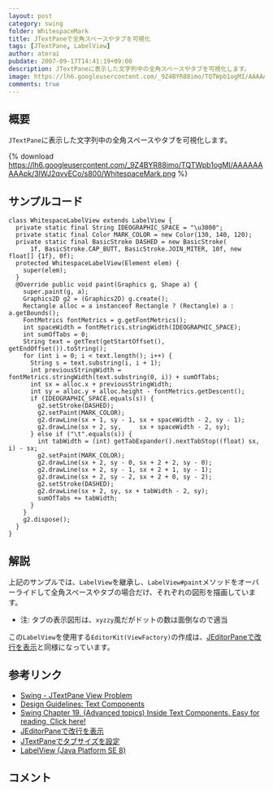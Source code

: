 ```yaml
---
layout: post
category: swing
folder: WhitespaceMark
title: JTextPaneで全角スペースやタブを可視化
tags: [JTextPane, LabelView]
author: aterai
pubdate: 2007-09-17T14:41:19+09:00
description: JTextPaneに表示した文字列中の全角スペースやタブを可視化します。
image: https://lh6.googleusercontent.com/_9Z4BYR88imo/TQTWpb1ogMI/AAAAAAAAApk/3IWJ2qvvECo/s800/WhitespaceMark.png
comments: true
---
```

## 概要
`JTextPane`に表示した文字列中の全角スペースやタブを可視化します。

{% download https://lh6.googleusercontent.com/_9Z4BYR88imo/TQTWpb1ogMI/AAAAAAAAApk/3IWJ2qvvECo/s800/WhitespaceMark.png %}

## サンプルコード
<pre class="prettyprint"><code>class WhitespaceLabelView extends LabelView {
  private static final String IDEOGRAPHIC_SPACE = "\u3000";
  private static final Color MARK_COLOR = new Color(130, 140, 120);
  private static final BasicStroke DASHED = new BasicStroke(
      1f, BasicStroke.CAP_BUTT, BasicStroke.JOIN_MITER, 10f, new float[] {1f}, 0f);
  protected WhitespaceLabelView(Element elem) {
    super(elem);
  }
  @Override public void paint(Graphics g, Shape a) {
    super.paint(g, a);
    Graphics2D g2 = (Graphics2D) g.create();
    Rectangle alloc = a instanceof Rectangle ? (Rectangle) a : a.getBounds();
    FontMetrics fontMetrics = g.getFontMetrics();
    int spaceWidth = fontMetrics.stringWidth(IDEOGRAPHIC_SPACE);
    int sumOfTabs = 0;
    String text = getText(getStartOffset(), getEndOffset()).toString();
    for (int i = 0; i &lt; text.length(); i++) {
      String s = text.substring(i, i + 1);
      int previousStringWidth = fontMetrics.stringWidth(text.substring(0, i)) + sumOfTabs;
      int sx = alloc.x + previousStringWidth;
      int sy = alloc.y + alloc.height - fontMetrics.getDescent();
      if (IDEOGRAPHIC_SPACE.equals(s)) {
        g2.setStroke(DASHED);
        g2.setPaint(MARK_COLOR);
        g2.drawLine(sx + 1, sy - 1, sx + spaceWidth - 2, sy - 1);
        g2.drawLine(sx + 2, sy,     sx + spaceWidth - 2, sy);
      } else if ("\t".equals(s)) {
        int tabWidth = (int) getTabExpander().nextTabStop((float) sx, i) - sx;
        g2.setPaint(MARK_COLOR);
        g2.drawLine(sx + 2, sy - 0, sx + 2 + 2, sy - 0);
        g2.drawLine(sx + 2, sy - 1, sx + 2 + 1, sy - 1);
        g2.drawLine(sx + 2, sy - 2, sx + 2 + 0, sy - 2);
        g2.setStroke(DASHED);
        g2.drawLine(sx + 2, sy, sx + tabWidth - 2, sy);
        sumOfTabs += tabWidth;
      }
    }
    g2.dispose();
  }
}
</code></pre>

## 解説
上記のサンプルでは、`LabelView`を継承し、`LabelView#paint`メソッドをオーバーライドして全角スペースやタブの場合だけ、それぞれの図形を描画しています。

- 注: タブの表示図形は、`xyzzy`風だがドットの数は面倒なので適当

<!-- dummy comment line for breaking list -->

この`LabelView`を使用する`EditorKit(ViewFactory)`の作成は、[JEditorPaneで改行を表示](https://ateraimemo.com/Swing/ParagraphMark.html)と同様になっています。

## 参考リンク
- [Swing - JTextPane View Problem](https://community.oracle.com/thread/1374478)
- [Design Guidelines: Text Components](http://web.archive.org/web/20120216035951/http://java.sun.com/products/jlf/ed1/dg/higo.htm)
- [Swing Chapter 19. (Advanced topics) Inside Text Components. Easy for reading, Click here!](http://www.javafaq.nu/java-book-30.html)
- [JEditorPaneで改行を表示](https://ateraimemo.com/Swing/ParagraphMark.html)
- [JTextPaneでタブサイズを設定](https://ateraimemo.com/Swing/TabSize.html)
- [LabelView (Java Platform SE 8)](https://docs.oracle.com/javase/jp/8/docs/api/javax/swing/text/LabelView.html)

<!-- dummy comment line for breaking list -->

## コメント

